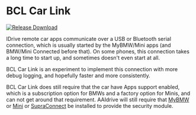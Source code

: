 BCL Car Link
============

[![Release Download](https://img.shields.io/github/release/BimmerGestalt/BclCarLink.svg)](https://github.com/BimmerGestalt/BclCarLink/releases/latest)

IDrive remote car apps communicate over a USB or Bluetooth serial connection,
which is usually started by the MyBMW/Mini apps (and BMW/Mini Connected before that).
On some phones, this connection takes a long time to start up,
and sometimes doesn't even start at all.

BCL Car Link is an experiment to implement this connection with more debug logging,
and hopefully faster and more consistently.

BCL Car Link does still require that the car have Apps support enabled,
which is a subscription option for BMWs and a factory option for Minis,
and can not get around that requirement.
AAIdrive will still require that [MyBMW](https://play.google.com/store/apps/details?id=de.bmw.connected.mobile20.na) or [Mini](https://play.google.com/store/apps/details?id=de.mini.connected.mobile20.na) or [SupraConnect](https://play.google.com/store/apps/details?id=de.j29.connected.mobile20.na) be installed to provide the security module.

